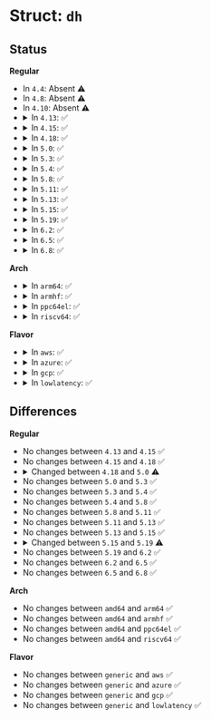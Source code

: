 # Struct: <code>dh</code>

## Status
<b>Regular</b>
<ul>
<li>
In <code>4.4</code>: Absent ⚠️
</li>
<li>
In <code>4.8</code>: Absent ⚠️
</li>
<li>
In <code>4.10</code>: Absent ⚠️
</li>
<li>
<details>
<summary>In <code>4.13</code>: ✅</summary>

```c
struct dh {
    void *key;
    void *p;
    void *g;
    unsigned int key_size;
    unsigned int p_size;
    unsigned int g_size;
};
```
</details>
</li>
<li>
<details>
<summary>In <code>4.15</code>: ✅</summary>

```c
struct dh {
    void *key;
    void *p;
    void *g;
    unsigned int key_size;
    unsigned int p_size;
    unsigned int g_size;
};
```
</details>
</li>
<li>
<details>
<summary>In <code>4.18</code>: ✅</summary>

```c
struct dh {
    void *key;
    void *p;
    void *g;
    unsigned int key_size;
    unsigned int p_size;
    unsigned int g_size;
};
```
</details>
</li>
<li>
<details>
<summary>In <code>5.0</code>: ✅</summary>

```c
struct dh {
    void *key;
    void *p;
    void *q;
    void *g;
    unsigned int key_size;
    unsigned int p_size;
    unsigned int q_size;
    unsigned int g_size;
};
```
</details>
</li>
<li>
<details>
<summary>In <code>5.3</code>: ✅</summary>

```c
struct dh {
    void *key;
    void *p;
    void *q;
    void *g;
    unsigned int key_size;
    unsigned int p_size;
    unsigned int q_size;
    unsigned int g_size;
};
```
</details>
</li>
<li>
<details>
<summary>In <code>5.4</code>: ✅</summary>

```c
struct dh {
    void *key;
    void *p;
    void *q;
    void *g;
    unsigned int key_size;
    unsigned int p_size;
    unsigned int q_size;
    unsigned int g_size;
};
```
</details>
</li>
<li>
<details>
<summary>In <code>5.8</code>: ✅</summary>

```c
struct dh {
    void *key;
    void *p;
    void *q;
    void *g;
    unsigned int key_size;
    unsigned int p_size;
    unsigned int q_size;
    unsigned int g_size;
};
```
</details>
</li>
<li>
<details>
<summary>In <code>5.11</code>: ✅</summary>

```c
struct dh {
    void *key;
    void *p;
    void *q;
    void *g;
    unsigned int key_size;
    unsigned int p_size;
    unsigned int q_size;
    unsigned int g_size;
};
```
</details>
</li>
<li>
<details>
<summary>In <code>5.13</code>: ✅</summary>

```c
struct dh {
    void *key;
    void *p;
    void *q;
    void *g;
    unsigned int key_size;
    unsigned int p_size;
    unsigned int q_size;
    unsigned int g_size;
};
```
</details>
</li>
<li>
<details>
<summary>In <code>5.15</code>: ✅</summary>

```c
struct dh {
    void *key;
    void *p;
    void *q;
    void *g;
    unsigned int key_size;
    unsigned int p_size;
    unsigned int q_size;
    unsigned int g_size;
};
```
</details>
</li>
<li>
<details>
<summary>In <code>5.19</code>: ✅</summary>

```c
struct dh {
    const void *key;
    const void *p;
    const void *g;
    unsigned int key_size;
    unsigned int p_size;
    unsigned int g_size;
};
```
</details>
</li>
<li>
<details>
<summary>In <code>6.2</code>: ✅</summary>

```c
struct dh {
    const void *key;
    const void *p;
    const void *g;
    unsigned int key_size;
    unsigned int p_size;
    unsigned int g_size;
};
```
</details>
</li>
<li>
<details>
<summary>In <code>6.5</code>: ✅</summary>

```c
struct dh {
    const void *key;
    const void *p;
    const void *g;
    unsigned int key_size;
    unsigned int p_size;
    unsigned int g_size;
};
```
</details>
</li>
<li>
<details>
<summary>In <code>6.8</code>: ✅</summary>

```c
struct dh {
    const void *key;
    const void *p;
    const void *g;
    unsigned int key_size;
    unsigned int p_size;
    unsigned int g_size;
};
```
</details>
</li>
</ul>
<b>Arch</b>
<ul>
<li>
<details>
<summary>In <code>arm64</code>: ✅</summary>

```c
struct dh {
    void *key;
    void *p;
    void *q;
    void *g;
    unsigned int key_size;
    unsigned int p_size;
    unsigned int q_size;
    unsigned int g_size;
};
```
</details>
</li>
<li>
<details>
<summary>In <code>armhf</code>: ✅</summary>

```c
struct dh {
    void *key;
    void *p;
    void *q;
    void *g;
    unsigned int key_size;
    unsigned int p_size;
    unsigned int q_size;
    unsigned int g_size;
};
```
</details>
</li>
<li>
<details>
<summary>In <code>ppc64el</code>: ✅</summary>

```c
struct dh {
    void *key;
    void *p;
    void *q;
    void *g;
    unsigned int key_size;
    unsigned int p_size;
    unsigned int q_size;
    unsigned int g_size;
};
```
</details>
</li>
<li>
<details>
<summary>In <code>riscv64</code>: ✅</summary>

```c
struct dh {
    void *key;
    void *p;
    void *q;
    void *g;
    unsigned int key_size;
    unsigned int p_size;
    unsigned int q_size;
    unsigned int g_size;
};
```
</details>
</li>
</ul>
<b>Flavor</b>
<ul>
<li>
<details>
<summary>In <code>aws</code>: ✅</summary>

```c
struct dh {
    void *key;
    void *p;
    void *q;
    void *g;
    unsigned int key_size;
    unsigned int p_size;
    unsigned int q_size;
    unsigned int g_size;
};
```
</details>
</li>
<li>
<details>
<summary>In <code>azure</code>: ✅</summary>

```c
struct dh {
    void *key;
    void *p;
    void *q;
    void *g;
    unsigned int key_size;
    unsigned int p_size;
    unsigned int q_size;
    unsigned int g_size;
};
```
</details>
</li>
<li>
<details>
<summary>In <code>gcp</code>: ✅</summary>

```c
struct dh {
    void *key;
    void *p;
    void *q;
    void *g;
    unsigned int key_size;
    unsigned int p_size;
    unsigned int q_size;
    unsigned int g_size;
};
```
</details>
</li>
<li>
<details>
<summary>In <code>lowlatency</code>: ✅</summary>

```c
struct dh {
    void *key;
    void *p;
    void *q;
    void *g;
    unsigned int key_size;
    unsigned int p_size;
    unsigned int q_size;
    unsigned int g_size;
};
```
</details>
</li>
</ul>

## Differences
<b>Regular</b>
<ul>
<li>
No changes between <code>4.13</code> and <code>4.15</code> ✅
</li>
<li>
No changes between <code>4.15</code> and <code>4.18</code> ✅
</li>
<li>
<details>
<summary>Changed between <code>4.18</code> and <code>5.0</code> ⚠️</summary>
<ul>
<li>
<b>Field added. </b>
<code>void *q</code>
</li>
<li>
<b>Field added. </b>
<code>unsigned int q_size</code>
</li>
</ul>
</details>
</li>
<li>
No changes between <code>5.0</code> and <code>5.3</code> ✅
</li>
<li>
No changes between <code>5.3</code> and <code>5.4</code> ✅
</li>
<li>
No changes between <code>5.4</code> and <code>5.8</code> ✅
</li>
<li>
No changes between <code>5.8</code> and <code>5.11</code> ✅
</li>
<li>
No changes between <code>5.11</code> and <code>5.13</code> ✅
</li>
<li>
No changes between <code>5.13</code> and <code>5.15</code> ✅
</li>
<li>
<details>
<summary>Changed between <code>5.15</code> and <code>5.19</code> ⚠️</summary>
<ul>
<li>
<b>Field removed. </b>
<code>void *q</code>
</li>
<li>
<b>Field removed. </b>
<code>unsigned int q_size</code>
</li>
<li>
<b>Field type changed. </b>
<code>void *key</code> ➡️ <code>const void *key</code>
</li>
<li>
<b>Field type changed. </b>
<code>void *p</code> ➡️ <code>const void *p</code>
</li>
<li>
<b>Field type changed. </b>
<code>void *g</code> ➡️ <code>const void *g</code>
</li>
</ul>
</details>
</li>
<li>
No changes between <code>5.19</code> and <code>6.2</code> ✅
</li>
<li>
No changes between <code>6.2</code> and <code>6.5</code> ✅
</li>
<li>
No changes between <code>6.5</code> and <code>6.8</code> ✅
</li>
</ul>
<b>Arch</b>
<ul>
<li>
No changes between <code>amd64</code> and <code>arm64</code> ✅
</li>
<li>
No changes between <code>amd64</code> and <code>armhf</code> ✅
</li>
<li>
No changes between <code>amd64</code> and <code>ppc64el</code> ✅
</li>
<li>
No changes between <code>amd64</code> and <code>riscv64</code> ✅
</li>
</ul>
<b>Flavor</b>
<ul>
<li>
No changes between <code>generic</code> and <code>aws</code> ✅
</li>
<li>
No changes between <code>generic</code> and <code>azure</code> ✅
</li>
<li>
No changes between <code>generic</code> and <code>gcp</code> ✅
</li>
<li>
No changes between <code>generic</code> and <code>lowlatency</code> ✅
</li>
</ul>
